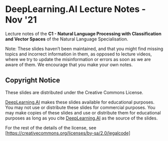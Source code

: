 # DeepLearning.AI Lecture Notes - Nov '21

Lecture notes of the **C1 - Natural Language Processing with Classification and Vector Spaces** of the Natural Language Specialisation.

Note: These slides haven’t been maintained, and that you might find missing topics and incorrect information in them, as opposed to lecture videos, where we try to update the misinformation or errors as soon as we are aware of them. We encourage that you make your own notes.

## Copyright Notice

These slides are distributed under the Creative Commons License.

[DeepLearning.AI][def] makes these slides available for educational purposes. You may not use or distribute these slides for commercial purposes. You may make copies of these slides and use or distribute them for educational purposes as long as you cite [DeepLearning.AI][def] as the source of the slides.

For the rest of the details of the license, see [https://creativecommons.org/licenses/by-sa/2.0/legalcode]

[def]: https://www.deeplearning.ai/